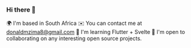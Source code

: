 ### Hi there 👋


🌍  I'm based in South Africa
✉️  You can contact me at donaldmzima8@gmail.com
🧠  I'm learning Flutter + Svelte
🤝  I'm open to collaborating on any interesting open source projects.

